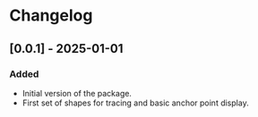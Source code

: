 # Changelog


## [0.0.1] - 2025-01-01
### Added
- Initial version of the package.
- First set of shapes for tracing and basic anchor point display.
  
